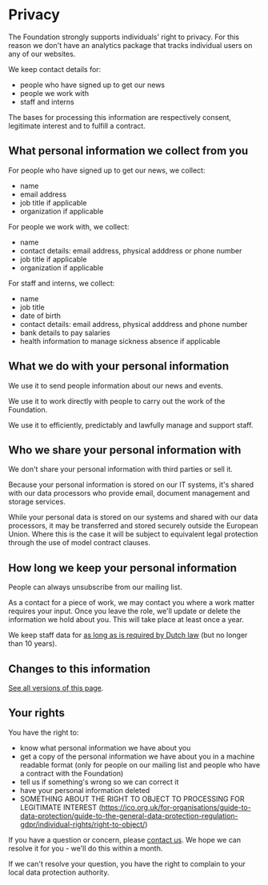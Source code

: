 # Privacy

The Foundation strongly supports individuals' right to privacy. For this reason we don't have an analytics package that tracks individual users on any of our websites.

We keep contact details for:

* people who have signed up to get our news
* people we work with
* staff and interns

The bases for processing this information are respectively consent, legitimate interest and to fulfill a contract.

## What personal information we collect from you

For people who have signed up to get our news, we collect:

* name
* email address
* job title if applicable
* organization if applicable

For people we work with, we collect:

* name
* contact details: email address, physical adddress or phone number
* job title if applicable
* organization if applicable

For staff and interns, we collect:

* name
* job title
* date of birth
* contact details: email address, physical adddress and phone number
* bank details to pay salaries
* health information to manage sickness absence if applicable

## What we do with your personal information

We use it to send people information about our news and events.

We use it to work directly with people to carry out the work of the Foundation.

We use it to efficiently, predictably and lawfully manage and support staff.

## Who we share your personal information with

We don't share your personal information with third parties or sell it.

Because your personal information is stored on our IT systems, it's shared with our data processors who provide email, document management and storage services.

While your personal data is stored on our systems and shared with our data processors, it may be transferred and stored securely outside the European Union. Where this is the case it will be subject to equivalent legal protection through the use of model contract clauses.

## How long we keep your personal information

People can always unsubscribe from our mailing list.

As a contact for a piece of work, we may contact you where a work matter requires your input. Once you leave the role, we'll update or delete the information we hold about you. This will take place at least once a year.

We keep staff data for [as long as is required by Dutch law](https://www.tuxx.nl/bewaartermijnen/documenten/#Algemene%20bedrijfsmatige%20documenten) (but no longer than 10 years).

## Changes to this information

[See all versions of this page](https://github.com/publiccodenet/about/commits/master/organization/privacy.md).

## Your rights

You have the right to:

* know what personal information we have about you
* get a copy of the personal information we have about you in a machine readable format (only for people on our mailing list and people who have a contract with the Foundation)
* tell us if something's wrong so we can correct it
* have your personal information deleted
* SOMETHING ABOUT THE RIGHT TO OBJECT TO PROCESSING FOR LEGITIMATE INTEREST (https://ico.org.uk/for-organisations/guide-to-data-protection/guide-to-the-general-data-protection-regulation-gdpr/individual-rights/right-to-object/)

If you have a question or concern, please [contact us](contact-details.md). We hope we can resolve it for you - we'll do this within a month.

If we can't resolve your question, you have the right to complain to your local data protection authority.
